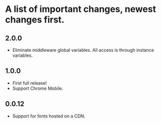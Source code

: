 # A list of important changes, newest changes first.

## 2.0.0
  * Eliminate middleware global variables. All access is through instance variables.

## 1.0.0
  * First full release!
  * Support Chrome Mobile.

## 0.0.12
  * Support for fonts hosted on a CDN.

